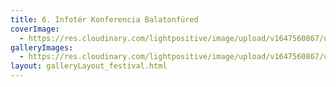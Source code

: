 ```yaml
---
title: 6. Infotér Konferencia Balatonfüred
coverImage:
  - https://res.cloudinary.com/lightpositive/image/upload/v1647560867/uploads/6.%20Infot%C3%A9r%20Konferencia%20Balatonf%C3%BCred/Infoter_hir.jpg
galleryImages: 
  - https://res.cloudinary.com/lightpositive/image/upload/v1647560867/uploads/6.%20Infot%C3%A9r%20Konferencia%20Balatonf%C3%BCred/Infoter_hir.jpg
layout: galleryLayout_festival.html
---
```

